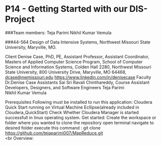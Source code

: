 # P14 - Getting Started with our DIS-Project
###Team members:
Teja Parimi
Nikhil Kumar Vemula

###44-564 Design of Data Intensive Systems, Northwest Missouri State University, Maryville, MO.

Client
Denise Case, PhD, PE, Assistant Professor, Assistant Coordinator, Masters of Applied Computer Science Program, School of Computer Science and Information Systems, Colden Hall 2280, Northwest Missouri State University, 800 University Drive, Maryville, MO 64468, dcase@nwmissouri.edu 
https://www.linkedin.com/in/denisecase
Faculty
Dr.Denise Case
Assistants
Sai Sri Ravali Chinthareddy, Course Assistant
Developers, Designers, and Software Engineers
Teja Parimi<br>
Nikhil Kumar Vemula<br>

Prerequisites
Following must be installed to run this application:
Cloudera Quick Start running on Virtual Machine
Ecllipse(already included in Cloudera_QuickStart)
Check Whether Cloudera Manager is started successfull in linux operating system.
Get started:
Create the workspace or folder where you wanted to clone the repository
open terminal
navigate to desired folder
execute this command :
git clone https://github.com/tejaparimi007/MapReduce.git <br><br
Overview:<br>

